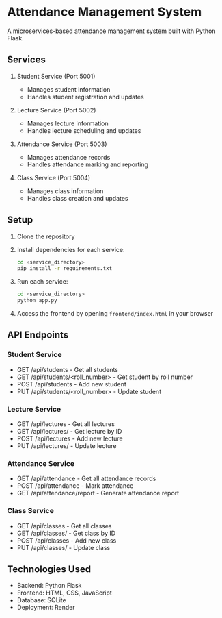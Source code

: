 # Attendance Management System

A microservices-based attendance management system built with Python Flask.

## Services

1. Student Service (Port 5001)
   - Manages student information
   - Handles student registration and updates

2. Lecture Service (Port 5002)
   - Manages lecture information
   - Handles lecture scheduling and updates

3. Attendance Service (Port 5003)
   - Manages attendance records
   - Handles attendance marking and reporting

4. Class Service (Port 5004)
   - Manages class information
   - Handles class creation and updates

## Setup

1. Clone the repository
2. Install dependencies for each service:
   ```bash
   cd <service_directory>
   pip install -r requirements.txt
   ```

3. Run each service:
   ```bash
   cd <service_directory>
   python app.py
   ```

4. Access the frontend by opening `frontend/index.html` in your browser

## API Endpoints

### Student Service
- GET /api/students - Get all students
- GET /api/students/<roll_number> - Get student by roll number
- POST /api/students - Add new student
- PUT /api/students/<roll_number> - Update student

### Lecture Service
- GET /api/lectures - Get all lectures
- GET /api/lectures/<id> - Get lecture by ID
- POST /api/lectures - Add new lecture
- PUT /api/lectures/<id> - Update lecture

### Attendance Service
- GET /api/attendance - Get all attendance records
- POST /api/attendance - Mark attendance
- GET /api/attendance/report - Generate attendance report

### Class Service
- GET /api/classes - Get all classes
- GET /api/classes/<id> - Get class by ID
- POST /api/classes - Add new class
- PUT /api/classes/<id> - Update class

## Technologies Used

- Backend: Python Flask
- Frontend: HTML, CSS, JavaScript
- Database: SQLite
- Deployment: Render 